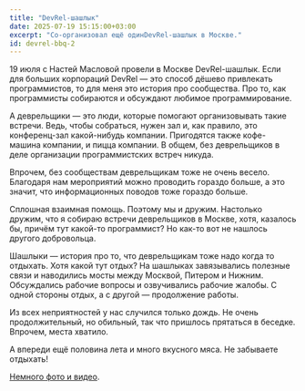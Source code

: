 ```yaml
---
title: "DevRel-шашлык"
date: 2025-07-19 15:15:00+03:00
excerpt: "Со-организовал ещё одинDevRel-шашлык в Москве."
id: devrel-bbq-2
---
```


19 июля с Настей Масловой провели в Москве DevRel-шашлык.
Если для больших корпораций DevRel — это способ дёшево привлекать программистов, то для меня это история про сообщества. Про то, как программисты собираются и обсуждают любимое программирование.

А деврельщики — это люди, которые помогают организовывать такие встречи.
Ведь, чтобы собраться, нужен зал и, как правило, это конференц-зал какой-нибудь компании.
Пригодятся также кофе-машина компании, и пицца компании. В общем, без деврельщиков в деле организации программистских встреч никуда.

Впрочем, без сообществам деврельщикам тоже не очень весело.
Благодаря нам мероприятий можно проводить гораздо больше, а это значит, что информационных поводов тоже гораздо больше.

Сплошная взаимная помощь.
Поэтому мы и дружим.
Настолько дружим, что я собираю встречи деврельщиков в Москве, хотя, казалось бы, причём тут какой-то программист? Но как-то вот не нашлось другого добровольца.

Шашлыки — история про то, что деврельщикам тоже надо когда то отдыхать.
Хотя какой тут отдых?
На шашлыках завязывались полезные связи и наводились мосты между Москвой, Питером и Нижним.
Обсуждались рабочие вопросы и озвучивались рабочие жалобы.
С одной стороны отдых, а с другой — продолжение работы.

Из всех неприятностей у нас случился только дождь.
Не очень продолжительный, но обильный, так что пришлось прятаться в беседке.
Впрочем, места хватило.
 
А впереди ещё половина лета и много вкусного мяса. Не забываете отдыхать!

[Немного фото и видео](https://vk.com/wall746350732_475).

